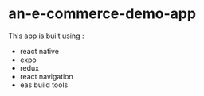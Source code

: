 # an-e-commerce-demo-app
This app is built using :
- react native
- expo
- redux 
- react navigation 
- eas build tools 


